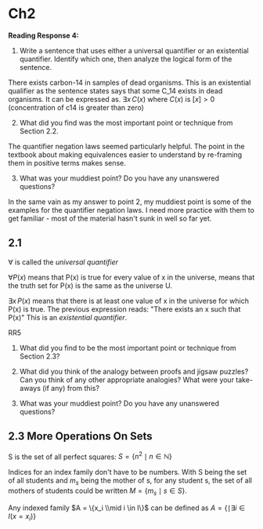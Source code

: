 # Ch2

**Reading Response 4:**

1.  Write a sentence that uses either a universal quantifier or an existential quantifier. Identify which one, then analyze the logical form of the sentence.

There exists carbon-14 in samples of dead organisms. This is an existential qualifier as the sentence states says that some C_14 exists in dead organisms. It can be expressed as. $\exists x \,C(x)$ where $C(x)$ is $[x]>0$ (concentration of c14 is greater than zero)

2.  What did you find was the most important point or technique from Section 2.2.

The quantifier negation laws seemed particularly helpful. The point in the textbook about making equivalences easier to understand by re-framing them in positive terms makes sense.


3.  What was your muddiest point? Do you have any unanswered questions?

In the same vain as my answer to point 2, my muddiest point is some of the examples for the quantifier negation laws. I need more practice with them to get familiar - most of the material hasn't sunk in well so far yet.

## 2.1

$\forall$ is called the *universal quantifier* 

$\forall P(x)$ means that P(x) is true for every value of x in the universe, means that the truth set for P(x) is the same as the universe U.

$\exists x\,P(x)$ means that there is at least one value of x in the universe for which P(x) is true. The previous expression reads: "There exists an x such that P(x)" This is an *existential quantifier*.

RR5 

1.  What did you find to be the most important point or technique from Section 2.3?  



2.  What did you think of the analogy between proofs and jigsaw puzzles? Can you think of any other appropriate analogies? What were your take-aways (if any) from this?  



3.  What was your muddiest point? Do you have any unanswered questions?


## 2.3 More Operations On Sets

S is the set of all perfect squares: $S = \{n^2\mid n \in \mathbb{N}\}$

Indices for an index family don't have to be numbers. With S being the set of all students and $m_s$ being the mother of s, for any student s, the set of all mothers of students could be written  $M = \{m_s \mid s \in S\}$.


Any indexed family $A = \{x_i \\mid i \in I\}$ can be defined as $A = \{ \mid \exists i \in I(x = x_i)\}$


